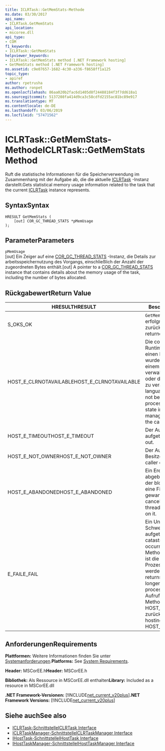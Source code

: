 ```yaml
---
title: ICLRTask::GetMemStats-Methode
ms.date: 03/30/2017
api_name:
- ICLRTask.GetMemStats
api_location:
- mscoree.dll
api_type:
- COM
f1_keywords:
- ICLRTask::GetMemStats
helpviewer_keywords:
- ICLRTask::GetMemStats method [.NET Framework hosting]
- GetMemStats method [.NET Framework hosting]
ms.assetid: c9e07657-1682-4c30-a336-f8658ff1a125
topic_type:
- apiref
author: rpetrusha
ms.author: ronpet
ms.openlocfilehash: 86aa020b2fac6d1405d8f24488184f3f7dd618a1
ms.sourcegitcommit: 5137208fa414d9ca3c58cdfd2155ac81bc89e917
ms.translationtype: MT
ms.contentlocale: de-DE
ms.lasthandoff: 03/06/2019
ms.locfileid: "57471562"
---
```

# <a name="iclrtaskgetmemstats-method"></a><span data-ttu-id="57024-102">ICLRTask::GetMemStats-Methode</span><span class="sxs-lookup"><span data-stu-id="57024-102">ICLRTask::GetMemStats Method</span></span>
<span data-ttu-id="57024-103">Ruft die statistische Informationen für die Speicherverwendung im Zusammenhang mit der Aufgabe ab, die die aktuelle [ICLRTask](../../../../docs/framework/unmanaged-api/hosting/iclrtask-interface.md) -Instanz darstellt.</span><span class="sxs-lookup"><span data-stu-id="57024-103">Gets statistical memory usage information related to the task that the current [ICLRTask](../../../../docs/framework/unmanaged-api/hosting/iclrtask-interface.md) instance represents.</span></span>  
  
## <a name="syntax"></a><span data-ttu-id="57024-104">Syntax</span><span class="sxs-lookup"><span data-stu-id="57024-104">Syntax</span></span>  
  
```  
HRESULT GetMemStats (  
    [out] COR_GC_THREAD_STATS *pMemUsage  
);  
```  
  
## <a name="parameters"></a><span data-ttu-id="57024-105">Parameter</span><span class="sxs-lookup"><span data-stu-id="57024-105">Parameters</span></span>  
 `pMemUsage`  
 <span data-ttu-id="57024-106">[out] Ein Zeiger auf eine [COR_GC_THREAD_STATS](../../../../docs/framework/unmanaged-api/hosting/cor-gc-thread-stats-structure.md) -Instanz, die Details zur arbeitsspeichernutzung des Vorgangs, einschließlich der Anzahl der zugeordneten Bytes enthält.</span><span class="sxs-lookup"><span data-stu-id="57024-106">[out] A pointer to a [COR_GC_THREAD_STATS](../../../../docs/framework/unmanaged-api/hosting/cor-gc-thread-stats-structure.md) instance that contains details about the memory usage of the task, including the number of bytes allocated.</span></span>  
  
## <a name="return-value"></a><span data-ttu-id="57024-107">Rückgabewert</span><span class="sxs-lookup"><span data-stu-id="57024-107">Return Value</span></span>  
  
|<span data-ttu-id="57024-108">HRESULT</span><span class="sxs-lookup"><span data-stu-id="57024-108">HRESULT</span></span>|<span data-ttu-id="57024-109">Beschreibung</span><span class="sxs-lookup"><span data-stu-id="57024-109">Description</span></span>|  
|-------------|-----------------|  
|<span data-ttu-id="57024-110">S_OK</span><span class="sxs-lookup"><span data-stu-id="57024-110">S_OK</span></span>|<span data-ttu-id="57024-111">`GetMemStats` wurde erfolgreich zurückgegeben.</span><span class="sxs-lookup"><span data-stu-id="57024-111">`GetMemStats` returned successfully.</span></span>|  
|<span data-ttu-id="57024-112">HOST_E_CLRNOTAVAILABLE</span><span class="sxs-lookup"><span data-stu-id="57024-112">HOST_E_CLRNOTAVAILABLE</span></span>|<span data-ttu-id="57024-113">Die common Language Runtime (CLR) wurde nicht in einen Prozess geladen wurde, oder die CLR ist in einem Zustand, in dem nicht verwalteten Code ausführen oder den Aufruf erfolgreich zu verarbeiten.</span><span class="sxs-lookup"><span data-stu-id="57024-113">The common language runtime (CLR) has not been loaded into a process, or the CLR is in a state in which it cannot run managed code or process the call successfully.</span></span>|  
|<span data-ttu-id="57024-114">HOST_E_TIMEOUT</span><span class="sxs-lookup"><span data-stu-id="57024-114">HOST_E_TIMEOUT</span></span>|<span data-ttu-id="57024-115">Der Aufruf ist ein Timeout aufgetreten.</span><span class="sxs-lookup"><span data-stu-id="57024-115">The call timed out.</span></span>|  
|<span data-ttu-id="57024-116">HOST_E_NOT_OWNER</span><span class="sxs-lookup"><span data-stu-id="57024-116">HOST_E_NOT_OWNER</span></span>|<span data-ttu-id="57024-117">Der Aufrufer ist nicht Besitzer der Sperre.</span><span class="sxs-lookup"><span data-stu-id="57024-117">The caller does not own the lock.</span></span>|  
|<span data-ttu-id="57024-118">HOST_E_ABANDONED</span><span class="sxs-lookup"><span data-stu-id="57024-118">HOST_E_ABANDONED</span></span>|<span data-ttu-id="57024-119">Ein Ereignis wurde abgebrochen, während sich der blockierte Thread oder eine Fiber darauf gewartet.</span><span class="sxs-lookup"><span data-stu-id="57024-119">An event was canceled while a blocked thread or fiber was waiting on it.</span></span>|  
|<span data-ttu-id="57024-120">E_FAIL</span><span class="sxs-lookup"><span data-stu-id="57024-120">E_FAIL</span></span>|<span data-ttu-id="57024-121">Ein Unbekannter Schwerwiegender Fehler ist aufgetreten.</span><span class="sxs-lookup"><span data-stu-id="57024-121">An unknown catastrophic failure occurred.</span></span> <span data-ttu-id="57024-122">Wenn eine Methode E_FAIL zurückgibt, ist die CLR nicht mehr im Prozess verwendet werden.</span><span class="sxs-lookup"><span data-stu-id="57024-122">When a method returns E_FAIL, the CLR is no longer usable within the process.</span></span> <span data-ttu-id="57024-123">Nachfolgende Aufrufe zum Hosten der Methoden HOST_E_CLRNOTAVAILABLE zurück.</span><span class="sxs-lookup"><span data-stu-id="57024-123">Subsequent calls to hosting methods return HOST_E_CLRNOTAVAILABLE.</span></span>|  
  
## <a name="requirements"></a><span data-ttu-id="57024-124">Anforderungen</span><span class="sxs-lookup"><span data-stu-id="57024-124">Requirements</span></span>  
 <span data-ttu-id="57024-125">**Plattformen:** Weitere Informationen finden Sie unter [Systemanforderungen](../../../../docs/framework/get-started/system-requirements.md).</span><span class="sxs-lookup"><span data-stu-id="57024-125">**Platforms:** See [System Requirements](../../../../docs/framework/get-started/system-requirements.md).</span></span>  
  
 <span data-ttu-id="57024-126">**Header:** MSCorEE.h</span><span class="sxs-lookup"><span data-stu-id="57024-126">**Header:** MSCorEE.h</span></span>  
  
 <span data-ttu-id="57024-127">**Bibliothek:** Als Ressource in MSCorEE.dll enthalten</span><span class="sxs-lookup"><span data-stu-id="57024-127">**Library:** Included as a resource in MSCorEE.dll</span></span>  
  
 <span data-ttu-id="57024-128">**.NET Framework-Versionen:** [!INCLUDE[net_current_v20plus](../../../../includes/net-current-v20plus-md.md)]</span><span class="sxs-lookup"><span data-stu-id="57024-128">**.NET Framework Versions:** [!INCLUDE[net_current_v20plus](../../../../includes/net-current-v20plus-md.md)]</span></span>  
  
## <a name="see-also"></a><span data-ttu-id="57024-129">Siehe auch</span><span class="sxs-lookup"><span data-stu-id="57024-129">See also</span></span>
- [<span data-ttu-id="57024-130">ICLRTask-Schnittstelle</span><span class="sxs-lookup"><span data-stu-id="57024-130">ICLRTask Interface</span></span>](../../../../docs/framework/unmanaged-api/hosting/iclrtask-interface.md)
- [<span data-ttu-id="57024-131">ICLRTaskManager-Schnittstelle</span><span class="sxs-lookup"><span data-stu-id="57024-131">ICLRTaskManager Interface</span></span>](../../../../docs/framework/unmanaged-api/hosting/iclrtaskmanager-interface.md)
- [<span data-ttu-id="57024-132">IHostTask-Schnittstelle</span><span class="sxs-lookup"><span data-stu-id="57024-132">IHostTask Interface</span></span>](../../../../docs/framework/unmanaged-api/hosting/ihosttask-interface.md)
- [<span data-ttu-id="57024-133">IHostTaskManager-Schnittstelle</span><span class="sxs-lookup"><span data-stu-id="57024-133">IHostTaskManager Interface</span></span>](../../../../docs/framework/unmanaged-api/hosting/ihosttaskmanager-interface.md)
